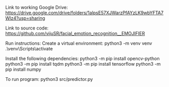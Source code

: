 Link to working Google Drive: 
https://drive.google.com/drive/folders/1alpsE57XJWarzPfAYzLK9wbYFTA7Wlz4?usp=sharing

Link to source code:
https://github.com/vijuSR/facial_emotion_recognition__EMOJIFIER

Run instructions:
Create a virtual environment:
python3 -m venv venv    
.\venv\Scripts\activate 

Install the following dependencies:
python3 -m pip install opencv-python
python3 -m pip install tqdm
python3 -m pip install tensorflow
python3 -m pip install numpy

To run program:
python3 src/predictor.py
